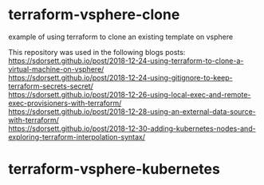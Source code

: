 # terraform-vsphere-clone
example of using terraform to clone an existing template on vsphere

This repository was used in the following blogs posts:<br>
https://sdorsett.github.io/post/2018-12-24-using-terraform-to-clone-a-virtual-machine-on-vsphere/<br>
https://sdorsett.github.io/post/2018-12-24-using-gitignore-to-keep-terraform-secrets-secret/<br>
https://sdorsett.github.io/post/2018-12-26-using-local-exec-and-remote-exec-provisioners-with-terraform/<br>
https://sdorsett.github.io/post/2018-12-28-using-an-external-data-source-with-terraform/<br>
https://sdorsett.github.io/post/2018-12-30-adding-kubernetes-nodes-and-exploring-terraform-interpolation-syntax/<br>
# terraform-vsphere-kubernetes
